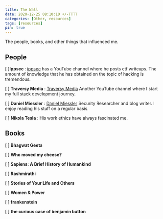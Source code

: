 ```yaml
---
title: The Wall
date: 2020-12-25 08:10:10 +/-TTTT
categories: [Other, resources]
tags: [resources]
pin: true
---
```


The people, books, and other things that influenced me.

## People


[ ]**Ippsec** : [ippsec](https://www.youtube.com/c/ippsec) has a YouTube channel where he posts ctf writeups. The amount of knowledge that he has obtained on the topic of hacking is tremendous.

[ ] **Traversy Media** : [Traversy Media](https://www.youtube.com/c/TraversyMedia) Another YouTube channel where I start my full stack development journey.

[ ] **Daniel Miessler** : [Daniel Miessler](https://danielmiessler.com/) Security Researcher and blog writer. I enjoy reading his stuff on a regular basis.

[ ] **Nikola Tesla** : His work ethics have always fascinated me.


## Books

[ ] **Bhagwat Geeta** 

[ ] **Who moved my cheese?**

[ ] **Sapiens: A Brief History of Humankind**

[ ] **Rashmirathi**

[ ] **Stories of Your Life and Others**

[ ] **Women & Power**

[ ] **frankenstein**

[ ] **the curious case of benjamin button**


